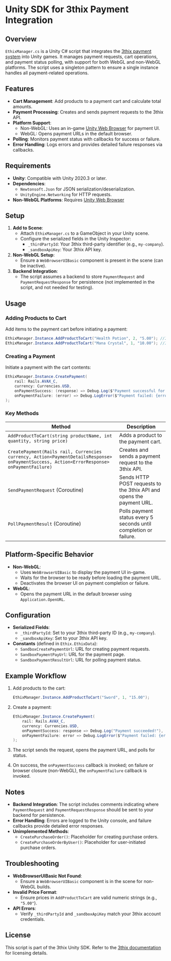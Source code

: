 # Unity SDK for 3thix Payment Integration

## Overview

`EthixManager.cs` is a Unity C# script that integrates the [3thix payment system](https://3thix.com/) into Unity games. It manages payment requests, cart operations, and payment status polling, with support for both WebGL and non-WebGL platforms. The script uses a singleton pattern to ensure a single instance handles all payment-related operations.

## Features

- **Cart Management**: Add products to a payment cart and calculate total amounts.
- **Payment Processing**: Creates and sends payment requests to the 3thix API.
- **Platform Support**:
  - Non-WebGL: Uses an in-game [Unity Web Browser](https://projects.voltstro.dev/UnityWebBrowser/latest/) for payment UI.
  - WebGL: Opens payment URLs in the default browser.
- **Polling**: Monitors payment status with callbacks for success or failure.
- **Error Handling**: Logs errors and provides detailed failure responses via callbacks.

## Requirements

- **Unity**: Compatible with Unity 2020.3 or later.
- **Dependencies**:
  - `Newtonsoft.Json` for JSON serialization/deserialization.
  - `UnityEngine.Networking` for HTTP requests.  
- **Non-WebGL Platforms**: Requires [Unity Web Browser](https://projects.voltstro.dev/UnityWebBrowser/latest/)

## Setup

1. **Add to Scene**:
   - Attach `EthixManager.cs` to a GameObject in your Unity scene.
   - Configure the serialized fields in the Unity Inspector:
     - `_thirdPartyId`: Your 3thix third-party identifier (e.g., `my-company`).
     - `_sandboxApiKey`: Your 3thix API key.
2. **Non-WebGL Setup**:
   - Ensure a `WebBrowserUIBasic` component is present in the scene (can be inactive).
3. **Backend Integration**:
   - The script assumes a backend to store `PaymentRequest` and `PaymentRequestResponse` for persistence (not implemented in the script, and not needed for testing).

## Usage

### Adding Products to Cart

Add items to the payment cart before initiating a payment:

```csharp
EthixManager.Instance.AddProductToCart("Health Potion", 2, "5.00"); //Item Name, Quantity, Price
EthixManager.Instance.AddProductToCart("Mana Crystal", 1, "10.00"); //Item Name, Quantity, Price
```

### Creating a Payment

Initiate a payment with the cart contents:

```csharp
EthixManager.Instance.CreatePayment(
    rail: Rails.AVAX_C,
    currency: Currencies.USD,
    onPaymentSuccess: (response) => Debug.Log($"Payment successful for Invoice ID: {response.invoice.id}"),
    onPaymentFailure: (error) => Debug.LogError($"Payment failed: {error.message}")
);
```

### Key Methods

| Method | Description |
| --- | --- |
| `AddProductToCart(string productName, int quantity, string price)` | Adds a product to the payment cart. |
| `CreatePayment(Rails rail, Currencies currency, Action<PaymentDetailsResponse> onPaymentSuccess, Action<ErrorResponse> onPaymentFailure)` | Creates and sends a payment request to the 3thix API. |
| `SendPaymentRequest` (Coroutine) | Sends HTTP POST requests to the 3thix API and opens the payment URL. |
| `PollPaymentResult` (Coroutine) | Polls payment status every 5 seconds until completion or failure. |

## Platform-Specific Behavior

- **Non-WebGL**:
  - Uses `WebBrowserUIBasic` to display the payment UI in-game.
  - Waits for the browser to be ready before loading the payment URL.
  - Deactivates the browser UI on payment completion or failure.
- **WebGL**:
  - Opens the payment URL in the default browser using `Application.OpenURL`.

## Configuration

- **Serialized Fields**:
  - `_thirdPartyId`: Set to your 3thix third-party ID (e.g., `my-company`).
  - `_sandboxApiKey`: Set to your 3thix API key.
- **Constants** (defined in `Ethix.EthixData`):
  - `SandboxCreatePaymentUrl`: URL for creating payment requests.
  - `SandboxPaymentPayUrl`: URL for the payment page.
  - `SandboxPaymentResultUrl`: URL for polling payment status.

## Example Workflow

1. Add products to the cart:

   ```csharp
   EthixManager.Instance.AddProductToCart("Sword", 1, "15.00");
   ```

2. Create a payment:

   ```csharp
   EthixManager.Instance.CreatePayment(
       rail: Rails.AVAX_C,
       currency: Currencies.USD,
       onPaymentSuccess: response => Debug.Log("Payment succeeded!"),
       onPaymentFailure: error => Debug.LogError($"Payment failed: {error.message}")
   );
   ```

3. The script sends the request, opens the payment URL, and polls for status.
4. On success, the `onPaymentSuccess` callback is invoked; on failure or browser closure (non-WebGL), the `onPaymentFailure` callback is invoked.

## Notes

- **Backend Integration**: The script includes comments indicating where `PaymentRequest` and `PaymentRequestResponse` should be sent to your backend for persistence.
- **Error Handling**: Errors are logged to the Unity console, and failure callbacks provide detailed error responses.
- **Unimplemented Methods**:
  - `CreatePurchaseOrder()`: Placeholder for creating purchase orders.
  - `CreatePurchaseOrderByUser()`: Placeholder for user-initiated purchase orders.

## Troubleshooting

- **WebBrowserUIBasic Not Found**:
  - Ensure a `WebBrowserUIBasic` component is in the scene for non-WebGL builds.
- **Invalid Price Format**:
  - Ensure prices in `AddProductToCart` are valid numeric strings (e.g., `"5.00"`).
- **API Errors**:
  - Verify `_thirdPartyId` and `_sandboxApiKey` match your 3thix account credentials.

## License

This script is part of the 3thix Unity SDK. Refer to the [3thix documentation](https://3thix.com/) for licensing details.
